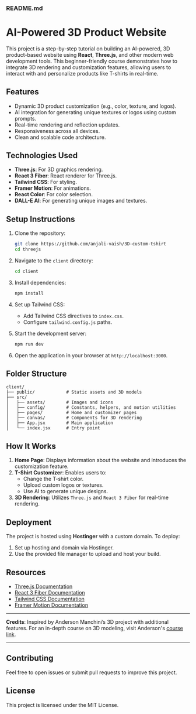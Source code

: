 ### README.md

# AI-Powered 3D Product Website 

This project is a step-by-step tutorial on building an AI-powered, 3D product-based website using **React**, **Three.js**, and other modern web development tools. This beginner-friendly course demonstrates how to integrate 3D rendering and customization features, allowing users to interact with and personalize products like T-shirts in real-time. 

## Features
- Dynamic 3D product customization (e.g., color, texture, and logos).
- AI integration for generating unique textures or logos using custom prompts.
- Real-time rendering and reflection updates.
- Responsiveness across all devices.
- Clean and scalable code architecture.

## Technologies Used
- **Three.js**: For 3D graphics rendering.
- **React 3 Fiber**: React renderer for Three.js.
- **Tailwind CSS**: For styling.
- **Framer Motion**: For animations.
- **React Color**: For color selection.
- **DALL-E AI**: For generating unique images and textures.

## Setup Instructions
1. Clone the repository:
   ```bash
   git clone https://github.com/anjali-vaish/3D-custom-tshirt
   cd threejs
   ```
2. Navigate to the `client` directory:
   ```bash
   cd client
   ```
3. Install dependencies:
   ```bash
   npm install
   ```
4. Set up Tailwind CSS:
   - Add Tailwind CSS directives to `index.css`.
   - Configure `tailwind.config.js` paths.

5. Start the development server:
   ```bash
   npm run dev
   ```
6. Open the application in your browser at `http://localhost:3000`.

## Folder Structure
```
client/
├── public/            # Static assets and 3D models
├── src/
│   ├── assets/        # Images and icons
│   ├── config/        # Constants, helpers, and motion utilities
│   ├── pages/         # Home and customizer pages
│   ├── canvas/        # Components for 3D rendering
│   ├── App.jsx        # Main application
│   └── index.jsx      # Entry point
```

## How It Works
1. **Home Page**: Displays information about the website and introduces the customization feature.
2. **T-Shirt Customizer**: Enables users to:
   - Change the T-shirt color.
   - Upload custom logos or textures.
   - Use AI to generate unique designs.
3. **3D Rendering**: Utilizes `Three.js` and `React 3 Fiber` for real-time rendering.

## Deployment
The project is hosted using **Hostinger** with a custom domain. To deploy:
1. Set up hosting and domain via Hostinger.
2. Use the provided file manager to upload and host your build.

## Resources
- [Three.js Documentation](https://threejs.org/docs/)
- [React 3 Fiber Documentation](https://docs.pmnd.rs/react-three-fiber/getting-started/introduction)
- [Tailwind CSS Documentation](https://tailwindcss.com/docs)
- [Framer Motion Documentation](https://www.framer.com/motion/)

---

**Credits**: Inspired by Anderson Manchini’s 3D project with additional features. For an in-depth course on 3D modeling, visit Anderson's [course link](#).

---

## Contributing
Feel free to open issues or submit pull requests to improve this project.

## License
This project is licensed under the MIT License. 


